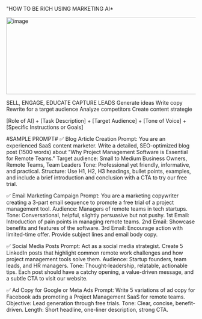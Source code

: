 "HOW TO BE RICH USING MARKETING AI*

<img width="505" height="205" alt="image" src="https://github.com/user-attachments/assets/c2034320-7af7-4398-828a-c91a4d63997b" />


SELL, ENGAGE, EDUCATE CAPTURE LEADS
Generate ideas
Write copy
Rewrite for a target audience
Analyze competitors
Create content strategie

[Role of AI] + [Task Description] + [Target Audience] + [Tone of Voice] + [Specific Instructions or Goals]  





#SAMPLE PROMPT#
✅ Blog Article Creation
Prompt:
You are an experienced SaaS content marketer. Write a detailed, SEO-optimized blog post (1500 words) about "Why Project Management Software is Essential for Remote Teams."
Target audience: Small to Medium Business Owners, Remote Teams, Team Leaders
Tone: Professional yet friendly, informative, and practical.
Structure: Use H1, H2, H3 headings, bullet points, examples, and include a brief introduction and conclusion with a CTA to try our free trial.

✅ Email Marketing Campaign
Prompt:
You are a marketing copywriter creating a 3-part email sequence to promote a free trial of a project management tool.
Audience: Managers of remote teams in tech startups.
Tone: Conversational, helpful, slightly persuasive but not pushy.
1st Email: Introduction of pain points in managing remote teams.
2nd Email: Showcase benefits and features of the software.
3rd Email: Encourage action with limited-time offer.
Provide subject lines and email body copy.

✅ Social Media Posts
Prompt:
Act as a social media strategist. Create 5 LinkedIn posts that highlight common remote work challenges and how project management tools solve them.
Audience: Startup founders, team leads, and HR managers.
Tone: Thought-leadership, relatable, actionable tips.
Each post should have a catchy opening, a value-driven message, and a subtle CTA to visit our website.

✅ Ad Copy for Google or Meta Ads
Prompt:
Write 5 variations of ad copy for Facebook ads promoting a Project Management SaaS for remote teams.
Objective: Lead generation through free trials.
Tone: Clear, concise, benefit-driven.
Length: Short headline, one-liner description, strong CTA.
